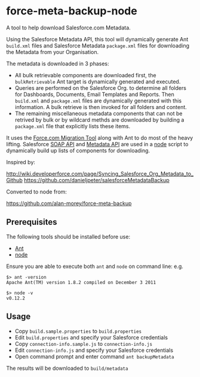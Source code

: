 # force-meta-backup-node

A tool to help download Salesforce.com Metadata.

Using the Salesforce Metadata API, this tool will dynamically generate Ant `build.xml` files and Salesforce Metadata `package.xml` files for downloading the Metadata from your Organisation.

The metadata is downloaded in 3 phases:
- All bulk retrievable components are downloaded first, the `bulkRetrievable` Ant target is dynamically generated and executed.
- Queries are performed on the Salesforce Org. to determine all folders for Dashboards, Documents, Email Templates and Reports. Then `build.xml` and `package.xml` files are dynamically generated with this information. A bulk retrieve is then invoked for all folders and content.
- The remaining miscellaneous metadata components that can not be retrived by bulk or by wildcard methds are downloaded by building a `package.xml` file that explicitly lists these items.

It uses the [Force.com Migration Tool](http://www.salesforce.com/us/developer/docs/daas/index.htm) along with Ant to do most of the heavy lifting. Salesforce [SOAP API](http://www.salesforce.com/us/developer/docs/api/index.htm) and [Metadata API](http://www.salesforce.com/us/developer/docs/api_meta/index.htm) are used in a [node](https://nodejs.org/) script to dynamically build up lists of components for downloading.

Inspired by:

http://wiki.developerforce.com/page/Syncing_Salesforce_Org_Metadata_to_Github
https://github.com/danieljpeter/salesforceMetadataBackup

Converted to node from:

https://github.com/alan-morey/force-meta-backup

## Prerequisites
The following tools should be installed before use:
- [Ant](http://ant.apache.org/)
- [node](https://nodejs.org/)

Ensure you are able to execute both `ant` and `node` on command line:
e.g.
```
$> ant -version
Apache Ant(TM) version 1.8.2 compiled on December 3 2011

$> node -v
v0.12.2
```

## Usage
- Copy `build.sample.properties` to `build.properties`
- Edit `build.properties` and specify your Salesforce credentials
- Copy `connection-info.sample.js` to `connection-info.js`
- Edit `connection-info.js` and specify your Salesforce credentials
- Open command prompt and enter command `ant backupMetadata`

The results will be downloaded to `build/metadata`
